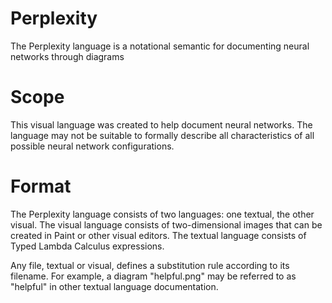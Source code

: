 # Perplexity
The Perplexity language is a notational semantic for documenting neural networks through diagrams

# Scope
This visual language was created to help document neural networks.
The language may not be suitable to formally describe all characteristics of all possible neural network configurations.

# Format
The Perplexity language consists of two languages: one textual, the other visual. 
The visual language consists of two-dimensional images that can be created in Paint or other visual editors.
The textual language consists of Typed Lambda Calculus expressions.

Any file, textual or visual, defines a substitution rule according to its filename.
For example, a diagram "helpful.png" may be referred to as "helpful" in other textual language documentation.

